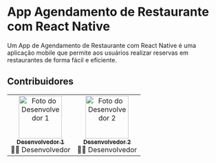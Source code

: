 # App Agendamento de Restaurante com React Native

Um App de Agendamento de Restaurante com React Native é uma aplicação mobile que permite aos usuários realizar reservas em restaurantes de forma fácil e eficiente.

## Contribuidores

<table>
  <tr>
    <td align="center">
      <a href="https://github.com/andreluizgda">
        <img src="https://github.com/andreluizgda.png" width="100px;" alt="Foto do Desenvolvedor 1"/><br />
        <sub><b>Desenvolvedor 1</b></sub>
      </a><br />
      👨‍💻 Desenvolvedor
    </td>
    <td align="center">
      <a href="https://github.com/ValterBeff">
        <img src="https://github.com/ValterBeff.png" width="100px;" alt="Foto do Desenvolvedor 2"/><br />
        <sub><b>Desenvolvedor 2</b></sub>
      </a><br />
      👨‍💻 Desenvolvedor
    </td>
  </tr>
</table>